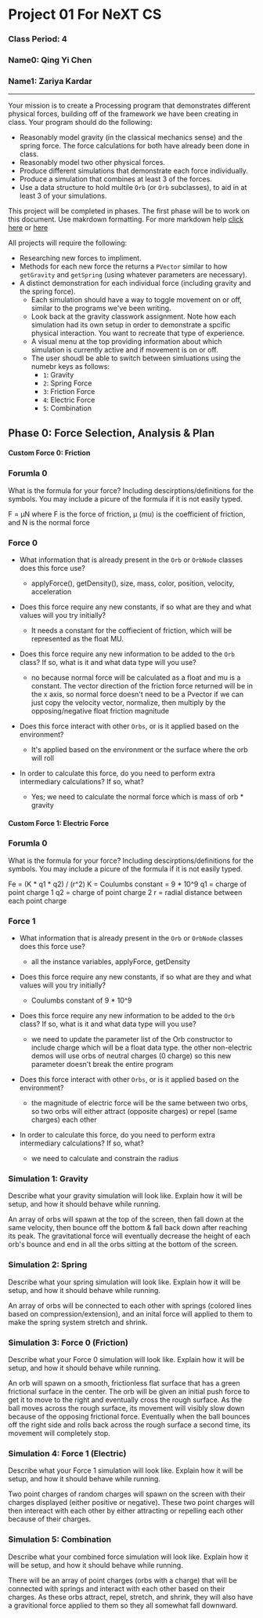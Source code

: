 # Project 01 For NeXT CS
### Class Period: 4
### Name0: Qing Yi Chen
### Name1: Zariya Kardar
---


Your mission is to create a Processing program that demonstrates different physical forces, building off of the framework we have been creating in class. Your program should do the following:
- Reasonably model gravity (in the classical mechanics sense) and the spring force. The force calculations for both have already been done in class.
- Reasonably model two other physical forces.
- Produce different simulations that demonstrate each force individually.
- Produce a simulation that combines at least 3 of the forces.
- Use a data structure to hold multile `Orb` (or `Orb` subclasses), to aid in at least 3 of your simulations.

This project will be completed in phases. The first phase will be to work on this document. Use makrdown formatting. For more markdown help [click here](https://github.com/adam-p/markdown-here/wiki/Markdown-Cheatsheet) or [here](https://docs.github.com/en/get-started/writing-on-github/getting-started-with-writing-and-formatting-on-github/basic-writing-and-formatting-syntax)

All projects will require the following:
- Researching new forces to impliment.
- Methods for each new force the returns a `PVector` similar to how `getGravity` and `getSpring` (using whatever parameters are necessary).
- A distinct demonstration for each individual force (including gravity and the spring force).
  - Each simulation should have a way to toggle movement on or off, similar to the programs we've been writing.
  - Look back at the gravity classwork assignment. Note how each simulation had its own setup in order to demonstrate a spcific physical interaction. You want to recreate that type of experience.
  - A visual menu at the top providing information about which simulation is currently active and if movement is on or off.
  - The user shoudl be able to switch between simluations using the numebr keys as follows:
    - `1`: Gravity
    - `2`: Spring Force
    - `3`: Friction Force
    - `4`: Electric Force
    - `5`: Combination

## Phase 0: Force Selection, Analysis & Plan

#### Custom Force 0: Friction

### Forumla 0
What is the formula for your force? Including descirptions/definitions for the symbols. You may include a picure of the formula if it is not easily typed.

F = μN 
where F is the force of friction, µ (mu) is the coefficient of friction, and N is the normal force

### Force 0
- What information that is already present in the `Orb` or `OrbNode` classes does this force use?
  - applyForce(), getDensity(), size, mass, color, position, velocity, acceleration

- Does this force require any new constants, if so what are they and what values will you try initially?
  - It needs a constant for the coffiecient of friction, which will be represented as the float MU.

- Does this force require any new information to be added to the `Orb` class? If so, what is it and what data type will you use?
  - no because normal force will be calculated as a float and mu is a constant. The vector direction of the friction force returned will be in the x axis, so normal force doesn't need to be a Pvector if we can just copy the velocity vector, normalize, then multiply by the opposing/negative float friction magnitude

- Does this force interact with other `Orbs`, or is it applied based on the environment?
  - It's applied based on the environment or the surface where the orb will roll
  
- In order to calculate this force, do you need to perform extra intermediary calculations? If so, what?
  - Yes; we need to calculate the normal force which is mass of orb * gravity

#### Custom Force 1: Electric Force

### Forumla 0
What is the formula for your force? Including descirptions/definitions for the symbols. You may include a picure of the formula if it is not easily typed.

Fe = (K * q1 * q2) / (r^2)
K = Coulumbs constant = 9 * 10^9
q1 = charge of point charge 1
q2 = charge of point charge 2
r = radial distance between each point charge

### Force 1
- What information that is already present in the `Orb` or `OrbNode` classes does this force use?
  - all the instance variables, applyForce, getDensity

- Does this force require any new constants, if so what are they and what values will you try initially?
  - Coulumbs constant of 9 * 10^9

- Does this force require any new information to be added to the `Orb` class? If so, what is it and what data type will you use?
  - we need to update the parameter list of the Orb constructor to include charge which will be a float data type. the other non-electric demos will use orbs of neutral charges (0 charge) so this new parameter doesn't break the entire program

- Does this force interact with other `Orbs`, or is it applied based on the environment?
  - the magnitude of electric force will be the same between two orbs, so two orbs will either attract (opposite charges) or repel (same charges) each other
  
- In order to calculate this force, do you need to perform extra intermediary calculations? If so, what?
  - we need to calculate and constrain the radius

### Simulation 1: Gravity
Describe what your gravity simulation will look like. Explain how it will be setup, and how it should behave while running.

An array of orbs will spawn at the top of the screen, then fall down at the same velocity, then bounce off the bottom & fall back down after reaching its peak. The gravitational force will eventually decrease the height of each orb's bounce and end in all the orbs sitting at the bottom of the screen.

### Simulation 2: Spring
Describe what your spring simulation will look like. Explain how it will be setup, and how it should behave while running.

An array of orbs will be connected to each other with springs (colored lines based on compression/extension), and an inital force will applied to them to make the spring system stretch and shrink.

### Simulation 3: Force 0 (Friction)
Describe what your Force 0 simulation will look like. Explain how it will be setup, and how it should behave while running.

An orb will spawn on a smooth, frictionless flat surface that has a green frictional surface in the center. The orb will be given an initial push force to get it to move to the right and eventually cross the rough surface. As the ball moves across the rough surface, its movement will visibly slow down because of the opposing frictional force. Eventually when the ball bounces off the right side and rolls back across the rough surface a second time, its movement will completely stop.

### Simulation 4: Force 1 (Electric)
Describe what your Force 1 simulation will look like. Explain how it will be setup, and how it should behave while running.

Two point charges of random charges will spawn on the screen with their charges displayed (either positive or negative). These two point charges will then intereact with each other by either attracting or repelling each other because of their charges.

### Simulation 5: Combination
Describe what your combined force simulation will look like. Explain how it will be setup, and how it should behave while running.

There will be an array of point charges (orbs with a charge) that will be connected with springs and interact with each other based on their charges. As these orbs attract, repel, stretch, and shrink, they will also have a gravitional force applied to them so they all somewhat fall downward.
